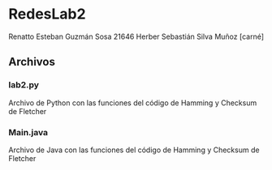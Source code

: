 # RedesLab2

Renatto Esteban Guzmán Sosa 21646
Herber Sebastián Silva Muñoz [carné]
 
## Archivos

### lab2.py 
Archivo de Python con las funciones del código de Hamming y Checksum de Fletcher

### Main.java 
Archivo de Java con las funciones del código de Hamming y Checksum de Fletcher
